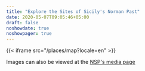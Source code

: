 ```yaml
---
title: "Explore the Sites of Sicily's Norman Past"
date: 2020-05-07T09:05:46+05:00
draft: false
noshowdate: true
noshowpager: true
---
```

{{< iframe src="/places/map?locale=en" >}}

Images can also be viewed at the [NSP's media page](http://media.normansicily.org/)
